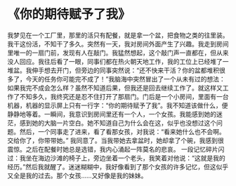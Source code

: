 # 《你的期待赋予了我》

我梦见在一个工厂里，那里的活只有配餐，就是拿一个盆，把食物之类的往里装。我干这份活，不知干了多久。突然有一天，我对房间外面产生了兴趣。我走到房间里唯一的一扇门前，发现有人在敲门。我猛然想起，这个敲门声一直都在，但从来没人回应。我往后看了一眼，同事们都在热火朝天地工作，我的工位上已经堆了一堆盆。我伸手想去开门，但旁边的同事突然说：“还不快来干活？你的盆都堆积很多了，今天的任务你可能完不成了！”我脑海中突然冒出了一个从未有过的想法：如果我完不成会怎么样？虽然不知道后果，但我还是回去继续工作了。就这样又工作了不知多久，我终究还是忍不住打开了那扇门。门后是一个小房间，里面有一台机器，机器的显示屏上只有一行字：“你的期待赋予了我”。我不知道该做什么，便静静地等着。一瞬间，我意识到房间里还有一个人，一个女孩。我能感到她的迷茫，感到她的大脑一片空白。她不知道自己为什么会在这，似乎也没想过这个问题。然后，一个同事走了进来，看了看那女孩，对我说：“看来她什么也不会啊。交给你了，你带带她。” 我同意了。当我带她去拿盆时，她却拿了个碗，我感到很震惊。之后在配餐时她总是选错，我内心涌起一阵莫名的悲哀。 
一段记忆碎片闪过：我坐在海边沙滩的椅子上，旁边坐着一个老头，我笑着对他说：“这就是我的经历。”然后我就醒了。迷迷糊糊中，我好像看到了那个女孩的许多记忆，但这似乎又全是我的过去。那个女孩……又好像是我的妹妹。